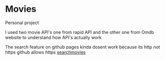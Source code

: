 # Movies
Personal project

I used two movie API's one from rapid API and the other one from Omdb website to understand how API's actually work 

The search feature on github pages kinda dosent work because its http not https github allows https
[searchmovies](searchmovies.great-site.net)
